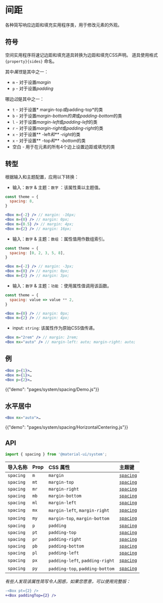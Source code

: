 # 间距

<p class="description">各种简写响应边距和填充实用程序类，用于修改元素的外观。</p>

## 符号

空间实用程序将速记边距和填充道具转换为边距和填充CSS声明。 道具使用格式`{property}{sides}` 命名。

其中*属性*是其中之一：

- `m` - 对于设置*margin*
- `p` - 对于设置*padding*

哪边*边*是其中之一：

- `t` - 对于设置* margin-top*或*padding-top*的类
- `b` - 对于设置*margin-bottom的类*或*padding-bottom*的类
- `l` - 对于设置*margin-left*或*padding-left*的类
- `r` - 对于设置*margin-right*或*padding-right*的类
- `x` - 对于设置** -left*和** -right*的类
- `x` - 对于设置** -top*和** -bottom*的类
- 空白 - 用于在元素的所有4个边上设置边距或填充的类

## 转型

根据输入和主题配置，应用以下转换：

- 输入：`数字` & 主题：`数字` ：该属性乘以主题值。

```jsx
const theme = {
  spacing: 8,
}

<Box m={-2} /> // margin: -16px;
<Box m={0} /> // margin: 0px;
<Box m={0.5} /> // margin: 4px;
<Box m={2} /> // margin: 16px;
```

- 输入：`数字` & 主题：`数组` ：属性值用作数组索引。

```jsx
const theme = {
  spacing: [0, 2, 3, 5, 8],
}

<Box m={-2} /> // margin: -3px;
<Box m={0} /> // margin: 0px;
<Box m={2} /> // margin: 3px;
```

- 输入：`数字` & 主题：`功能` ：使用属性值调用该函数。

```jsx
const theme = {
  spacing: value => value ** 2,
}

<Box m={0} /> // margin: 0px;
<Box m={2} /> // margin: 4px;
```

- input: `string`: 该属性作为原始CSS值传递。

```jsx
<Box m="2rem" /> // margin: 2rem;
<Box mx="auto" /> // margin-left: auto; margin-right: auto;
```

## 例

```jsx
<Box p={1}>…
<Box m={1}>…
<Box p={2}>…
```

{{"demo": "pages/system/spacing/Demo.js"}}

## 水平居中

```jsx
<Box mx="auto">…
```

{{"demo": "pages/system/spacing/HorizontalCentering.js"}}

## API

```js
import { spacing } from '@material-ui/system';
```

| 导入名称      | Prop | CSS 属性                          | 主题键                                                              |
|:--------- |:---- |:------------------------------- |:---------------------------------------------------------------- |
| `spacing` | `m`  | `margin`                        | [`spacing`](/customization/default-theme/?expend-path=$.spacing) |
| `spacing` | `mt` | `margin-top`                    | [`spacing`](/customization/default-theme/?expend-path=$.spacing) |
| `spacing` | `mr` | `margin-right`                  | [`spacing`](/customization/default-theme/?expend-path=$.spacing) |
| `spacing` | `mb` | `margin-bottom`                 | [`spacing`](/customization/default-theme/?expend-path=$.spacing) |
| `spacing` | `ml` | `margin-left`                   | [`spacing`](/customization/default-theme/?expend-path=$.spacing) |
| `spacing` | `mx` | `margin-left`, `margin-right`   | [`spacing`](/customization/default-theme/?expend-path=$.spacing) |
| `spacing` | `my` | `margin-top`, `margin-bottom`   | [`spacing`](/customization/default-theme/?expend-path=$.spacing) |
| `spacing` | `p`  | `padding`                       | [`spacing`](/customization/default-theme/?expend-path=$.spacing) |
| `spacing` | `pt` | `padding-top`                   | [`spacing`](/customization/default-theme/?expend-path=$.spacing) |
| `spacing` | `pr` | `padding-right`                 | [`spacing`](/customization/default-theme/?expend-path=$.spacing) |
| `spacing` | `pb` | `padding-bottom`                | [`spacing`](/customization/default-theme/?expend-path=$.spacing) |
| `spacing` | `pl` | `padding-left`                  | [`spacing`](/customization/default-theme/?expend-path=$.spacing) |
| `spacing` | `px` | `padding-left`, `padding-right` | [`spacing`](/customization/default-theme/?expend-path=$.spacing) |
| `spacing` | `py` | `padding-top`, `padding-bottom` | [`spacing`](/customization/default-theme/?expend-path=$.spacing) |

*有些人发现该属性简写令人困惑，如果您愿意，可以使用完整版：*

```diff
-<Box pt={2} />
+<Box paddingTop={2} />
```